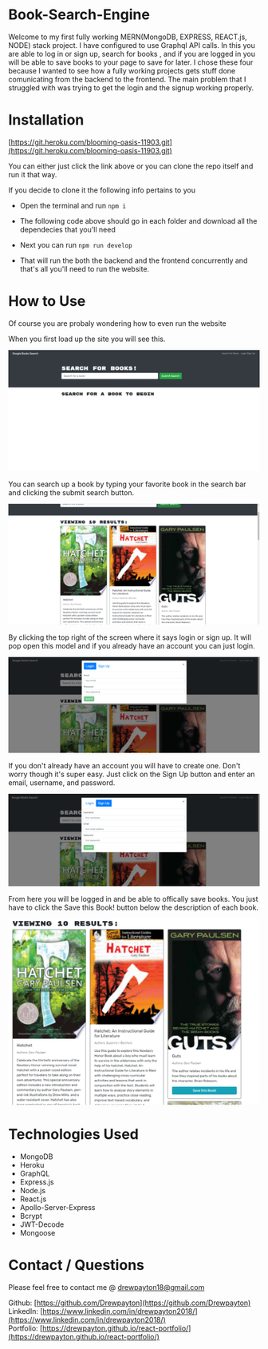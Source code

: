 # Book-Search-Engine

Welcome to my first fully working MERN(MongoDB, EXPRESS, REACT.js, NODE) stack project. I have configured to use Graphql API calls.
In this you are able to log in or sign up, search for books , and if you are logged in you will be able to save books to your page to save for later.
I chose these four because I wanted to see how a fully working projects gets stuff done comunicating from the backend to the frontend. The main problem that I struggled with was trying to get the login and the signup working properly.

# Installation 

[https://git.heroku.com/blooming-oasis-11903.git](https://git.heroku.com/blooming-oasis-11903.git)

You can either just click the link above or you can clone the repo itself and run it that way.

If you decide to clone it the following info pertains to you

- Open the terminal and run `npm i`

- The following code above should go in each folder and download all the dependecies that you'll need

- Next you can run `npm run develop`

- That will run the both the backend and the frontend concurrently and that's all you'll need to run the website.


# How to Use 

Of course you are probaly wondering how to even run the website

When you first load up the site you will see this.

![The main website itself](./client/src/assets/Capture.PNG)

You can search up a book by typing your favorite book in the search bar and clicking the submit search button.

![A picture of the books being searched up](./client/src/assets/search.PNG)

By clicking the top right of the screen where it says login or sign up.
It will pop open this model and if you already have an account you can just login.

![](./client/src/assets/login.PNG)

If you don't already have an account you will have to create one. Don't worry though it's super easy. Just click on the Sign Up button and enter an email, username, and password.

![](./client/src/assets/signup.PNG)

From here you will be logged in and be able to offically save books. You just have to click the Save this Book! button below the description of each book.

![](./client/src/assets/savebook.PNG)

# Technologies Used

- MongoDB
- Heroku
- GraphQL
- Express.js
- Node.js
- React.js
- Apollo-Server-Express
- Bcrypt
- JWT-Decode
- Mongoose

# Contact / Questions

Please feel free to contact me @ drewpayton18@gmail.com 

Github: [https://github.com/Drewpayton](https://github.com/Drewpayton) <br>
LinkedIn: [https://www.linkedin.com/in/drewpayton2018/](https://www.linkedin.com/in/drewpayton2018/) <br>
Portfolio: [https://drewpayton.github.io/react-portfolio/](https://drewpayton.github.io/react-portfolio/) <br>



